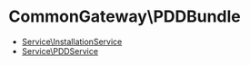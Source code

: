 # CommonGateway\PDDBundle

* [Service\InstallationService](Service/InstallationService.md) 
* [Service\PDDService](Service/PDDService.md) 
